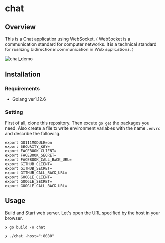 # chat

## Overview

This is a Chat application using WebSocket. ( WebSocket is a communication standard for computer networks. It is a technical standard for realizing bidirectional communication in Web applications. )

![chat_demo](https://user-images.githubusercontent.com/38056766/69636388-d2bf1400-1099-11ea-8045-1d8a69df38a0.gif)

## Installation

### Requirements

- Golang ver1.12.6

### Setting

First of all, clone this repository.
Then excute `go get` the packages you need. Also create a file to write environment variables with the name `.envrc` and describe the following.

```
export GO111MODULE=on
export SECURITY_KEY=
export FACEBOOK_CLIENT=
export FACEBOOK_SECRET=
export FACEBOOK_CALL_BACK_URL=
export GITHUB_CLIENT=
export GITHUB_SECRET=
export GITHUB_CALL_BACK_URL=
export GOOGLE_CLIENT=
export GOOGLE_SECRET=
export GOOGLE_CALL_BACK_URL=
``` 

## Usage

Build and Start web server. Let's open the URL specified by the host in your browser. 

```
❯ go build -o chat

❯ ./chat -host=":8080"
```
